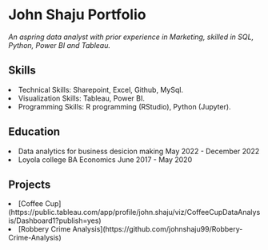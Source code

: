 # John Shaju Portfolio
  *An aspring data analyst with prior experience in Marketing, skilled in SQL, Python, Power BI and Tableau.*
 
## Skills
<li> Technical Skills: Sharepoint, Excel, Github, MySql. </li>
<li> Visualization Skills: Tableau, Power BI. </li>
<li> Programming Skills: R programming (RStudio), Python (Jupyter). </li>
 
## Education
<li> Data analytics for business desicion making May 2022 - December 2022 </li>
<li> Loyola college BA Economics  June 2017 - May 2020 </li>

## Projects

<li> [Coffee Cup](https://public.tableau.com/app/profile/john.shaju/viz/CoffeeCupDataAnalysis/Dashboard1?publish=yes) </li>
<li> [Robbery Crime Analysis](https://github.com/johnshaju99/Robbery-Crime-Analysis) </li>





